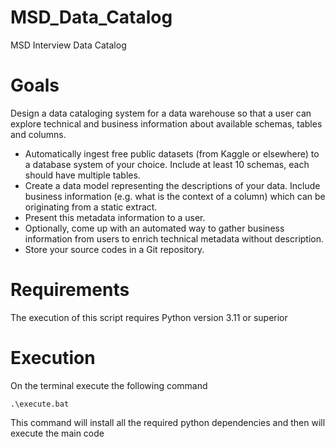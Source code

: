 # MSD_Data_Catalog
MSD Interview Data Catalog

# Goals
Design a data cataloging system for a data warehouse so that a user can explore technical and business information about available schemas, tables and columns.

- Automatically ingest free public datasets (from Kaggle or elsewhere) to a database system of your choice. Include at least 10 schemas, each should have multiple tables.
- Create a data model representing the descriptions of your data. Include business information (e.g. what is the context of a column) which can be originating from a static extract.
- Present this metadata information to a user.
- Optionally, come up with an automated way to gather business information from users to enrich technical metadata without description.
- Store your source codes in a Git repository.

# Requirements

The execution of this script requires Python version 3.11 or superior

# Execution

On the terminal execute the following command

```terminal
.\execute.bat
```

This command will install all the required python dependencies and then will execute the main code

